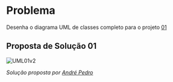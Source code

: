 # Problema

Desenha o diagrama UML de classes completo para o projeto [01](04_uml/01)

## Proposta de Solução 01

![UML01v2](https://user-images.githubusercontent.com/33433474/41050442-4a54a526-69ab-11e8-9a94-12bacb0e9003.png)

*Solução proposta por [André Pedro](https://github.com/andre-pedro)*